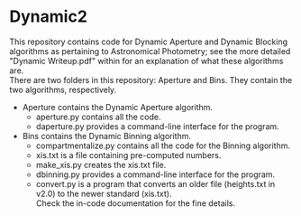 # Dynamic2

This repository contains code for Dynamic Aperture and Dynamic Blocking algorithms as pertaining to Astronomical Photometry; see the more detailed "Dynamic Writeup.pdf" within for an explanation of what these algorithms are.  
There are two folders in this repository: Aperture and Bins. They contain the two algorithms, respectively.
 * Aperture contains the Dynamic Aperture algorithm.
   * aperture.py contains all the code.
   * daperture.py provides a command-line interface for the program.
 * Bins contains the Dynamic Binning algorithm.
   * compartmentalize.py contains all the code for the Binning algorithm.
   * xis.txt is a file containing pre-computed numbers.
   * make_xis.py creates the xis.txt file.
   * dbinning.py provides a command-line interface for the program.
   * convert.py is a program that converts an older file (heights.txt in v2.0) to the newer standard (xis.txt).  
Check the in-code documentation for the fine details.
